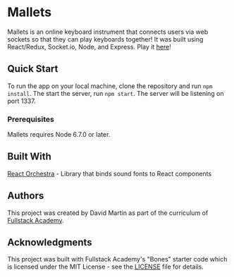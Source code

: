 # Mallets

Mallets is an online keyboard instrument that connects users via web sockets so that they can play keyboards together! It was built using React/Redux, Socket.io, Node, and Express. Play it [here](http://www.playmallets.com)!

## Quick Start

To run the app on your local machine, clone the repository and run `npm install`. The start the server, run `npm start`. The server will be listening on port 1337.

### Prerequisites

Mallets requires Node 6.7.0 or later.

## Built With

[React Orchestra](https://github.com/RakanNimer/react-orchestra) - Library that binds sound fonts to React components

## Authors

This project was created by David Martin as part of the curriculum of [Fullstack Academy](www.fullstackacademy.com).

## Acknowledgments

This project was built with Fullstack Academy's "Bones" starter code which is licensed under the MIT License - see the [LICENSE](LICENSE) file for details.
